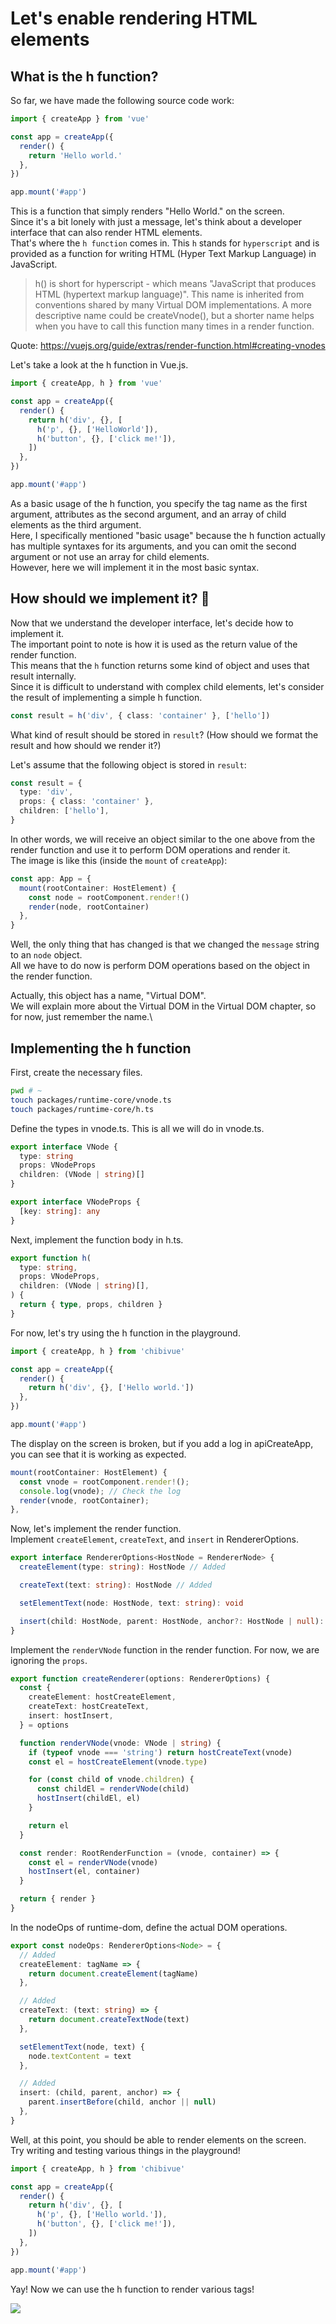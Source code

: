 # Let's enable rendering HTML elements

## What is the h function?

So far, we have made the following source code work:

```ts
import { createApp } from 'vue'

const app = createApp({
  render() {
    return 'Hello world.'
  },
})

app.mount('#app')
```

This is a function that simply renders "Hello World." on the screen.  
Since it's a bit lonely with just a message, let's think about a developer interface that can also render HTML elements.  
That's where the `h function` comes in. This `h` stands for `hyperscript` and is provided as a function for writing HTML (Hyper Text Markup Language) in JavaScript.

> h() is short for hyperscript - which means "JavaScript that produces HTML (hypertext markup language)". This name is inherited from conventions shared by many Virtual DOM implementations. A more descriptive name could be createVnode(), but a shorter name helps when you have to call this function many times in a render function.

Quote: https://vuejs.org/guide/extras/render-function.html#creating-vnodes

Let's take a look at the h function in Vue.js.

```ts
import { createApp, h } from 'vue'

const app = createApp({
  render() {
    return h('div', {}, [
      h('p', {}, ['HelloWorld']),
      h('button', {}, ['click me!']),
    ])
  },
})

app.mount('#app')
```

As a basic usage of the h function, you specify the tag name as the first argument, attributes as the second argument, and an array of child elements as the third argument.  
Here, I specifically mentioned "basic usage" because the h function actually has multiple syntaxes for its arguments, and you can omit the second argument or not use an array for child elements.  
However, here we will implement it in the most basic syntax.

## How should we implement it? 🤔

Now that we understand the developer interface, let's decide how to implement it.  
The important point to note is how it is used as the return value of the render function.  
This means that the `h` function returns some kind of object and uses that result internally.\
Since it is difficult to understand with complex child elements, let's consider the result of implementing a simple h function.

```ts
const result = h('div', { class: 'container' }, ['hello'])
```

What kind of result should be stored in `result`? (How should we format the result and how should we render it?)

Let's assume that the following object is stored in `result`:

```ts
const result = {
  type: 'div',
  props: { class: 'container' },
  children: ['hello'],
}
```

In other words, we will receive an object similar to the one above from the render function and use it to perform DOM operations and render it.\
The image is like this (inside the `mount` of `createApp`):

```ts
const app: App = {
  mount(rootContainer: HostElement) {
    const node = rootComponent.render!()
    render(node, rootContainer)
  },
}
```

Well, the only thing that has changed is that we changed the `message` string to an `node` object.  
All we have to do now is perform DOM operations based on the object in the render function.

Actually, this object has a name, "Virtual DOM".  
We will explain more about the Virtual DOM in the Virtual DOM chapter, so for now, just remember the name.\

## Implementing the h function

First, create the necessary files.

```sh
pwd # ~
touch packages/runtime-core/vnode.ts
touch packages/runtime-core/h.ts
```

Define the types in vnode.ts. This is all we will do in vnode.ts.

```ts
export interface VNode {
  type: string
  props: VNodeProps
  children: (VNode | string)[]
}

export interface VNodeProps {
  [key: string]: any
}
```

Next, implement the function body in h.ts.

```ts
export function h(
  type: string,
  props: VNodeProps,
  children: (VNode | string)[],
) {
  return { type, props, children }
}
```

For now, let's try using the h function in the playground.

```ts
import { createApp, h } from 'chibivue'

const app = createApp({
  render() {
    return h('div', {}, ['Hello world.'])
  },
})

app.mount('#app')
```

The display on the screen is broken, but if you add a log in apiCreateApp, you can see that it is working as expected.

```ts
mount(rootContainer: HostElement) {
  const vnode = rootComponent.render!();
  console.log(vnode); // Check the log
  render(vnode, rootContainer);
},
```

Now, let's implement the render function.\
Implement `createElement`, `createText`, and `insert` in RendererOptions.

```ts
export interface RendererOptions<HostNode = RendererNode> {
  createElement(type: string): HostNode // Added

  createText(text: string): HostNode // Added

  setElementText(node: HostNode, text: string): void

  insert(child: HostNode, parent: HostNode, anchor?: HostNode | null): void // Added
}
```

Implement the `renderVNode` function in the render function. For now, we are ignoring the `props`.

```ts
export function createRenderer(options: RendererOptions) {
  const {
    createElement: hostCreateElement,
    createText: hostCreateText,
    insert: hostInsert,
  } = options

  function renderVNode(vnode: VNode | string) {
    if (typeof vnode === 'string') return hostCreateText(vnode)
    const el = hostCreateElement(vnode.type)

    for (const child of vnode.children) {
      const childEl = renderVNode(child)
      hostInsert(childEl, el)
    }

    return el
  }

  const render: RootRenderFunction = (vnode, container) => {
    const el = renderVNode(vnode)
    hostInsert(el, container)
  }

  return { render }
}
```

In the nodeOps of runtime-dom, define the actual DOM operations.

```ts
export const nodeOps: RendererOptions<Node> = {
  // Added
  createElement: tagName => {
    return document.createElement(tagName)
  },

  // Added
  createText: (text: string) => {
    return document.createTextNode(text)
  },

  setElementText(node, text) {
    node.textContent = text
  },

  // Added
  insert: (child, parent, anchor) => {
    parent.insertBefore(child, anchor || null)
  },
}
```

Well, at this point, you should be able to render elements on the screen.\
Try writing and testing various things in the playground!

```ts
import { createApp, h } from 'chibivue'

const app = createApp({
  render() {
    return h('div', {}, [
      h('p', {}, ['Hello world.']),
      h('button', {}, ['click me!']),
    ])
  },
})

app.mount('#app')
```

Yay! Now we can use the h function to render various tags!

![](https://raw.githubusercontent.com/chibivue-land/chibivue/main/book/images/simple_h_function.png)

